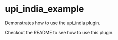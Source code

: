 # upi_india_example

Demonstrates how to use the upi_india plugin.

Checkout the README to see how to use this plugin.